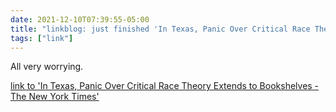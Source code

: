 ```yaml
---
date: 2021-12-10T07:39:55-05:00
title: "linkblog: just finished 'In Texas, Panic Over Critical Race Theory Extends to Bookshelves - The New York Times'"
tags: ["link"]
---
```

All very worrying.
 
[link to 'In Texas, Panic Over Critical Race Theory Extends to Bookshelves - The New York Times'](https://www.nytimes.com/2021/12/10/us/texas-critical-race-theory-ban-books.html)
